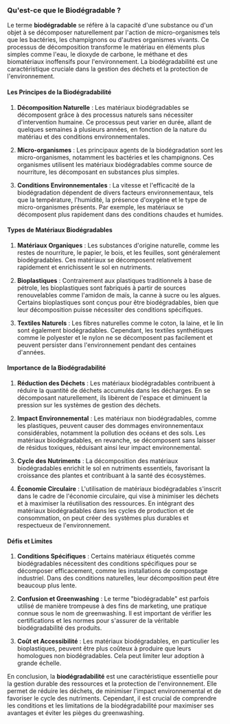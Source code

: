 ### Qu'est-ce que le Biodégradable ?

Le terme **biodégradable** se réfère à la capacité d'une substance ou d'un objet à se décomposer naturellement par l'action de micro-organismes tels que les bactéries, les champignons ou d'autres organismes vivants. Ce processus de décomposition transforme le matériau en éléments plus simples comme l'eau, le dioxyde de carbone, le méthane et des biomatériaux inoffensifs pour l'environnement. La biodégradabilité est une caractéristique cruciale dans la gestion des déchets et la protection de l'environnement.

#### Les Principes de la Biodégradabilité

1. **Décomposition Naturelle** : Les matériaux biodégradables se décomposent grâce à des processus naturels sans nécessiter d'intervention humaine. Ce processus peut varier en durée, allant de quelques semaines à plusieurs années, en fonction de la nature du matériau et des conditions environnementales.

2. **Micro-organismes** : Les principaux agents de la biodégradation sont les micro-organismes, notamment les bactéries et les champignons. Ces organismes utilisent les matériaux biodégradables comme source de nourriture, les décomposant en substances plus simples.

3. **Conditions Environnementales** : La vitesse et l'efficacité de la biodégradation dépendent de divers facteurs environnementaux, tels que la température, l'humidité, la présence d'oxygène et le type de micro-organismes présents. Par exemple, les matériaux se décomposent plus rapidement dans des conditions chaudes et humides.

#### Types de Matériaux Biodégradables

1. **Matériaux Organiques** : Les substances d'origine naturelle, comme les restes de nourriture, le papier, le bois, et les feuilles, sont généralement biodégradables. Ces matériaux se décomposent relativement rapidement et enrichissent le sol en nutriments.

2. **Bioplastiques** : Contrairement aux plastiques traditionnels à base de pétrole, les bioplastiques sont fabriqués à partir de sources renouvelables comme l'amidon de maïs, la canne à sucre ou les algues. Certains bioplastiques sont conçus pour être biodégradables, bien que leur décomposition puisse nécessiter des conditions spécifiques.

3. **Textiles Naturels** : Les fibres naturelles comme le coton, la laine, et le lin sont également biodégradables. Cependant, les textiles synthétiques comme le polyester et le nylon ne se décomposent pas facilement et peuvent persister dans l'environnement pendant des centaines d'années.

#### Importance de la Biodégradabilité

1. **Réduction des Déchets** : Les matériaux biodégradables contribuent à réduire la quantité de déchets accumulés dans les décharges. En se décomposant naturellement, ils libèrent de l'espace et diminuent la pression sur les systèmes de gestion des déchets.

2. **Impact Environnemental** : Les matériaux non biodégradables, comme les plastiques, peuvent causer des dommages environnementaux considérables, notamment la pollution des océans et des sols. Les matériaux biodégradables, en revanche, se décomposent sans laisser de résidus toxiques, réduisant ainsi leur impact environnemental.

3. **Cycle des Nutriments** : La décomposition des matériaux biodégradables enrichit le sol en nutriments essentiels, favorisant la croissance des plantes et contribuant à la santé des écosystèmes.

4. **Économie Circulaire** : L'utilisation de matériaux biodégradables s'inscrit dans le cadre de l'économie circulaire, qui vise à minimiser les déchets et à maximiser la réutilisation des ressources. En intégrant des matériaux biodégradables dans les cycles de production et de consommation, on peut créer des systèmes plus durables et respectueux de l'environnement.

#### Défis et Limites

1. **Conditions Spécifiques** : Certains matériaux étiquetés comme biodégradables nécessitent des conditions spécifiques pour se décomposer efficacement, comme les installations de compostage industriel. Dans des conditions naturelles, leur décomposition peut être beaucoup plus lente.

2. **Confusion et Greenwashing** : Le terme "biodégradable" est parfois utilisé de manière trompeuse à des fins de marketing, une pratique connue sous le nom de greenwashing. Il est important de vérifier les certifications et les normes pour s'assurer de la véritable biodégradabilité des produits.

3. **Coût et Accessibilité** : Les matériaux biodégradables, en particulier les bioplastiques, peuvent être plus coûteux à produire que leurs homologues non biodégradables. Cela peut limiter leur adoption à grande échelle.

En conclusion, la **biodégradabilité** est une caractéristique essentielle pour la gestion durable des ressources et la protection de l'environnement. Elle permet de réduire les déchets, de minimiser l'impact environnemental et de favoriser le cycle des nutriments. Cependant, il est crucial de comprendre les conditions et les limitations de la biodégradabilité pour maximiser ses avantages et éviter les pièges du greenwashing.